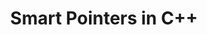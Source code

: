 ---
id: c++-smart-pointers
title: Smart Pointers in C++
sidebar_label: Smart Pointers in C++
sidebar_position: 3
tags:
  [
    c++,
    programming,
    smart pointers,
    c++ pointers,
    c++ smart pointers
  ]
description: In this tutorial, we'll explore smart pointers in C++. We'll cover the different types of smart pointers, such as `std::unique_ptr`, `std::shared_ptr`, and `std::weak_ptr`, provided by the C++ Standard Library. You'll learn how to use these smart pointers to manage dynamic memory automatically and safely, preventing memory leaks and dangling pointers. Understanding smart pointers is essential for modern C++ programming, enabling you to write more robust and maintainable code.
---